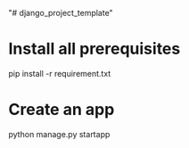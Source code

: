 "# django_project_template" 

# Install all prerequisites
pip install -r requirement.txt

# Create an app
python manage.py startapp